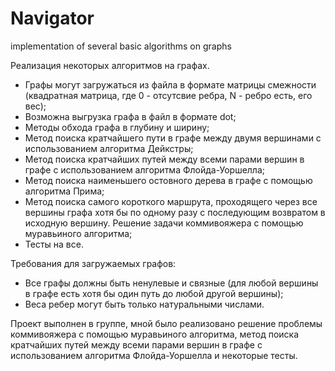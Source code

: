 # Navigator
implementation of several basic algorithms on graphs

Реализация некоторых алгоритмов на графах.
- Графы могут загружаться из файла в формате матрицы смежности (квадратная матрица, где 0 - отсутсвие ребра, N - ребро есть, его вес);
- Возможна выгрузка графа в файл в формате dot;
- Методы обхода графа в глубину и ширину;
- Метод поиска кратчайшего пути в графе между двумя вершинами с использованием алгоритма Дейкстры;
- Метод поиска кратчайших путей между всеми парами вершин в графе с использованием алгоритма Флойда-Уоршелла;
- Метод поиска наименьшего остовного дерева в графе с помощью алгоритма Прима;
- Метод поиска самого короткого маршрута, проходящего через все вершины графа хотя бы по одному разу с последующим возвратом в исходную вершину. Решение задачи коммивояжера с помощью муравьиного алгоритма;
- Тесты на все.

Требования для загружаемых графов:
- Все графы должны быть ненулевые и связные (для любой вершины в графе есть хотя бы один путь до любой другой вершины);
- Веса ребер могут быть только натуральными числами.


Проект выполнен в группе, мной было реализовано решение проблемы коммивояжера с помощью муравьиного алгоритма, метод поиска кратчайших путей между всеми парами вершин в графе с использованием алгоритма Флойда-Уоршелла и некоторые тесты.
